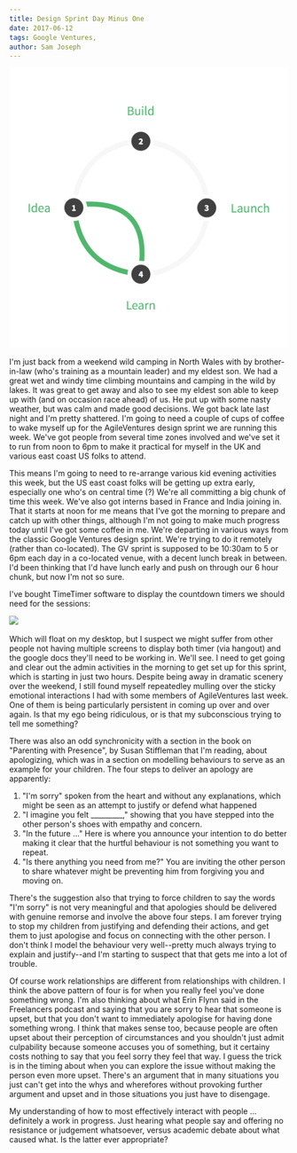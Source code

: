 ```yaml
---
title: Design Sprint Day Minus One
date: 2017-06-12
tags: Google Ventures, 
author: Sam Joseph
---
```


![sticky](/images/design_sprint.png)

I'm just back from a weekend wild camping in North Wales with by brother-in-law (who's training as a mountain leader) and my eldest son.  We had a great wet and windy time climbing mountains and camping in the wild by lakes.  It was great to get away and also to see my eldest son able to keep up with (and on occasion race ahead) of us.  He put up with some nasty weather, but was calm and made good decisions.  We got back late last night and I'm pretty shattered.  I'm going to need a couple of cups of coffee to wake myself up for the AgileVentures design sprint we are running this week.  We've got people from several time zones involved and we've set it to run from noon to 6pm to make it practical for myself in the UK and various east coast US folks to attend.  

This means I'm going to need to re-arrange various kid evening activities this week, but the US east coast folks will be getting up extra early, especially one who's on central time (?)  We're all committing a big chunk of time this week.  We've also got interns based in France and India joining in.  That it starts at noon for me means that I've got the morning to prepare and catch up with other things, although I'm not going to make much progress today until I've got some coffee in me.  We're departing in various ways from the classic Google Ventures design sprint.  We're trying to do it remotely (rather than co-located).  The GV sprint is supposed to be 10:30am to 5 or 6pm each day in a co-located venue, with a decent lunch break in between.  I'd been thinking that I'd have lunch early and push on through our 6 hour chunk, but now I'm not so sure.

I've bought TimeTimer software to display the countdown timers we should need for the sessions:

![](https://www.dropbox.com/s/u0hmuwqfpxxdct2/Screenshot%202017-06-12%2009.52.58.png?dl=1)

Which will float on my desktop, but I suspect we might suffer from other people not having multiple screens to display both timer (via hangout) and the google docs they'll need to be working in.  We'll see.  I need to get going and clear out the admin activities in the morning to get set up for this sprint, which is starting in just two hours.  Despite being away in dramatic scenery over the weekend, I still found myself repeatedley mulling over the sticky emotional interactions I had with some members of AgileVentures last week.  One of them is being particularly persistent in coming up over and over again.  Is that my ego being ridiculous, or is that my subconscious trying to tell me something?

There was also an odd synchronicity with a section in the book on "Parenting with Presence", by Susan Stiffleman that I'm reading, about apologizing, which was in a section on modelling behaviours to serve as an example for your children.  The four steps to deliver an apology are apparently:

1. "I'm sorry" spoken from the heart and without any explanations, which might be seen as an attempt to justify or defend what happened
2. "I imagine you felt _________," showing that you have stepped into the other person's shoes with empathy and concern.
3. "In the future ..."  Here is where you announce your intention to do better making it clear that the hurtful behaviour is not something you want to repeat.
4. "Is there anything you need from me?" You are inviting the other person to share whatever might be preventing him from forgiving you and moving on.

There's the suggestion also that trying to force children to say the words "I'm sorry" is not very meaningful and that apologies should be delivered with genuine remorse and involve the above four steps.  I am forever trying to stop my children from justifying and defending their actions, and get them to just apologise and focus on connecting with the other person.  I don't think I model the behaviour very well--pretty much always trying to explain and justify--and I'm starting to suspect that that gets me into a lot of trouble.

Of course work relationships are different from relationships with children.  I think the above pattern of four is for when you really feel you've done something wrong.  I'm also thinking about what Erin Flynn said in the Freelancers podcast and saying that you are sorry to hear that someone is upset, but that you don't want to immediately apologise for having done something wrong.  I think that makes sense too, because people are often upset about their perception of circumstances and you shouldn't just admit culpability because someone accuses you of something, but it certainy costs nothing to say that you feel sorry they feel that way.  I guess the trick is in the timing about when you can explore the issue without making the person even more upset.  There's an argument that in many situations you just can't get into the whys and wherefores without provoking further argument and upset and in those situations you just have to disengage.

My understanding of how to most effectively interact with people ... definitely a work in progress.  Just hearing what people say and offering no resistance or judgement whatsoever, versus academic debate about what caused what.  Is the latter ever appropriate?
